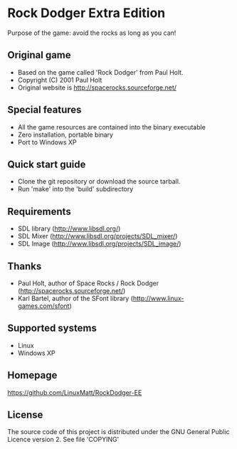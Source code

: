 Rock Dodger Extra Edition
==========================

Purpose of the game: avoid the rocks as long as you can!


Original game
-------------
- Based on the game called 'Rock Dodger' from Paul Holt.
- Copyright (C) 2001 Paul Holt
- Original website is http://spacerocks.sourceforge.net/

Special features
----------------
- All the game resources are contained into the binary executable
- Zero installation, portable binary
- Port to Windows XP

Quick start guide
-----------------
- Clone the git repository or download the source tarball.
- Run 'make' into the 'build' subdirectory

Requirements
------------
- SDL library (http://www.libsdl.org/)
- SDL Mixer (http://www.libsdl.org/projects/SDL_mixer/)
- SDL Image (http://www.libsdl.org/projects/SDL_image/)

Thanks
------
- Paul Holt, author of Space Rocks / Rock Dodger (http://spacerocks.sourceforge.net/)
- Karl Bartel, author of the SFont library (http://www.linux-games.com/sfont)

Supported systems
-----------------
- Linux
- Windows XP

Homepage
--------
https://github.com/LinuxMatt/RockDodger-EE

License
-------
The source code of this project is distributed under the GNU General Public Licence version 2.
See file 'COPYING'
